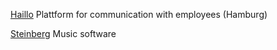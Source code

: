 [Haillo](https://haiilo.com/de/) Plattform for communication with employees (Hamburg)

[Steinberg](https://www.steinberg.net/de/products/) Music software
